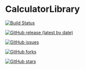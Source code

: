 # CalculatorLibrary

[![Build Status](https://travis-ci.org/hkitapci-swe/Calculator.svg?branch=master)](https://travis-ci.org/hkitapci-swe/Calculator)

[![GitHub release (latest by date)](https://img.shields.io/github/v/release/hkitapci-swe/Calculator)](https://github.com/hkitapci-swe/Calculator/releases)

[![GitHub issues](https://img.shields.io/github/issues/hkitapci-swe/Calculator)](https://github.com/hkitapci-swe/Calculator/issues)

[![GitHub forks](https://img.shields.io/github/forks/hkitapci-swe/Calculator)](https://github.com/hkitapci-swe/Calculator/network)

[![GitHub stars](https://img.shields.io/github/stars/hkitapci-swe/Calculator)](https://github.com/hkitapci-swe/Calculator/stargazers)
